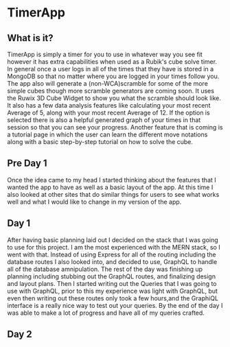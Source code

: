 # TimerApp

## What is it?
TimerApp is simply a timer for you to use in whatever way you see fit however it has extra capabilities when used as a Rubik's cube solve timer. In general once a user logs in all of the times that they have is stored in a MongoDB so that no matter where you are logged in your times follow you. The app also will generate a (non-WCA)scramble for some of the more simple cubes though more scramble generators are coming soon. It uses the Ruwix 3D Cube Widget to show you what the scramble should look like. It also has a few data analysis features like calculating your most recent Average of 5, along with your most recent Average of 12. If the option is selected there is also a helpful generated graph of your times in that session so that you can see your progress. Another feature that is coming is a tutorial page in which the user can learn the different move notations along with a basic step-by-step tutorial on how to solve the cube.

## Pre Day 1 
Once the idea came to my head I started thinking about the features that I wanted the app to have as well as a basic layout of the app. At this time I also looked at other sites that do similar things for users to see what works well and what I would like to change in my version of the app.

## Day 1 
After having basic planning laid out I decided on the stack that I was going to use for this project. I am the most experienced with the MERN stack, so I went with that. Instead of using Express for all of the routing including the database routes I also looked into, and decided to use, GraphQL to handle all of the database amnipulation. The rest of the day was finishing up planning including stubbing out the GraphQL routes, and finalizing design and layout plans. Then I started writing out the Queries that I was going to use with GraphQL, prior to this my experience was light with GraphQL, but even then writing out these routes only took a few hours,and the GraphiQL interface is a really nice way to test out your queries. By the end of the day I was able to make a lot of progress and have all of my queries crafted.

## Day 2 